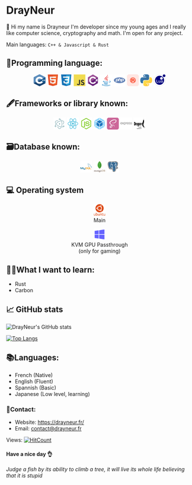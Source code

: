 # DrayNeur
👋 Hi my name is Drayneur I'm developer since my young ages and I really like computer science, cryptography and math. I'm open for any project.

Main languages: `C++ & Javascript & Rust`

## 🥇Programming language:

<p align="center">
<img src="c.svg" width="32" height="32" alt="C++"/>
<img src="html5.svg" width="32" height="32" alt="HTML"/>
<img src="css3.svg" width="32" height="32" alt="CSS" />
<img src="javascript.svg" width="32" height="32" alt="Javascript" />
<img src="csharp.svg" width="32" height="32" alt="C#" />
<img src="java.svg" width="32" height="32" alt="Java" />
<img src="php.svg" width="32" height="32" alt="PHP" />
<img src="rust.svg" width="32" height="32" alt="Rust" />
<img src="python.svg" width="32" height="32" alt="Python" />
<img src="lua.svg" width="32" height="32" alt="Lua" />

</p>

## 🖋️Frameworks or library known:

<p align="center">
<img src="electron.svg" width="32" height="32" alt="Electron"/>
<img src="react.svg" width="32" height="32" alt="React"/>
<img src="node-js.svg" width="32" height="32" alt="NodeJS" />
<img src="webpack.svg" width="32" height="32" alt="Webpack" />
<img src="sass.svg" width="32" height="32" alt="Sass" />
<img src="express.svg" width="32" height="32" alt="Express" />
<img src="drogon.svg" width="32" height="32" alt="Drogon" />

</p>

## 🗃️Database known:

<p align="center">
<img src="mysql.svg" width="32" height="32" alt="MySQL"/>
<img src="mongodb.svg" width="32" height="32" alt="MongoDB"/>
<img src="pgsql.svg" width="32" height="32" alt="PostgreSQL"/>

</p>

## 💻 Operating system
<p align="center">
<img src="ubuntu.svg" width="32" height="32" alt="Ubuntu"/><br/>
Main
</p>

<p align="center">
<img src="windows.svg" width="32" height="32" alt="Windows"/><br/>
KVM GPU Passthrough<br/>(only for gaming)
</p>

## 👨‍🎓What I want to learn:
- Rust
- Carbon

## 📈 GitHub stats

![DrayNeur's GitHub stats](https://github-readme-stats.vercel.app/api?username=DrayNeur&show_icons=true&theme=tokyonight)

[![Top Langs](https://github-readme-stats.vercel.app/api/top-langs/?username=DrayNeur&layout=compact&theme=tokyonight)](https://github.com/DrayNeur)

## 📚Languages:
- French (Native)
- English (Fluent)
- Spannish (Basic)
- Japanese (Low level, learning)

### 🧾Contact:
- Website: https://drayneur.fr/
- Email: contact@drayneur.fr

Views:
[![HitCount](http://hits.dwyl.com/DrayNeur/DrayNeur.svg?style=flat-square)](http://hits.dwyl.com/DrayNeur/DrayNeur)

#### Have a nice day 👌

*Judge a fish by its ability to climb a tree, it will live its whole life believing that it is stupid*
